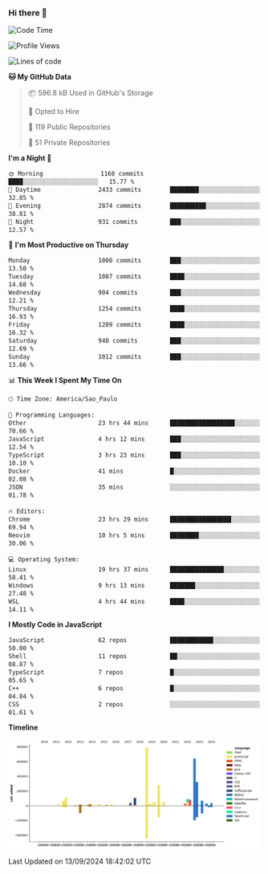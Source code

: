 ### Hi there 👋

<!--START_SECTION:waka-->
![Code Time](http://img.shields.io/badge/Code%20Time-6%2C416%20hrs%2035%20mins-blue)

![Profile Views](http://img.shields.io/badge/Profile%20Views-0-blue)

![Lines of code](https://img.shields.io/badge/From%20Hello%20World%20I%27ve%20Written-3.0%20million%20lines%20of%20code-blue)

**🐱 My GitHub Data** 

> 📦 596.8 kB Used in GitHub's Storage 
 > 
> 💼 Opted to Hire
 > 
> 📜 119 Public Repositories 
 > 
> 🔑 51 Private Repositories 
 > 
**I'm a Night 🦉** 

```text
🌞 Morning                1168 commits        ████░░░░░░░░░░░░░░░░░░░░░   15.77 % 
🌆 Daytime                2433 commits        ████████░░░░░░░░░░░░░░░░░   32.85 % 
🌃 Evening                2874 commits        ██████████░░░░░░░░░░░░░░░   38.81 % 
🌙 Night                  931 commits         ███░░░░░░░░░░░░░░░░░░░░░░   12.57 % 
```
📅 **I'm Most Productive on Thursday** 

```text
Monday                   1000 commits        ███░░░░░░░░░░░░░░░░░░░░░░   13.50 % 
Tuesday                  1087 commits        ████░░░░░░░░░░░░░░░░░░░░░   14.68 % 
Wednesday                904 commits         ███░░░░░░░░░░░░░░░░░░░░░░   12.21 % 
Thursday                 1254 commits        ████░░░░░░░░░░░░░░░░░░░░░   16.93 % 
Friday                   1209 commits        ████░░░░░░░░░░░░░░░░░░░░░   16.32 % 
Saturday                 940 commits         ███░░░░░░░░░░░░░░░░░░░░░░   12.69 % 
Sunday                   1012 commits        ███░░░░░░░░░░░░░░░░░░░░░░   13.66 % 
```


📊 **This Week I Spent My Time On** 

```text
🕑︎ Time Zone: America/Sao_Paulo

💬 Programming Languages: 
Other                    23 hrs 44 mins      ██████████████████░░░░░░░   70.66 % 
JavaScript               4 hrs 12 mins       ███░░░░░░░░░░░░░░░░░░░░░░   12.54 % 
TypeScript               3 hrs 23 mins       ███░░░░░░░░░░░░░░░░░░░░░░   10.10 % 
Docker                   41 mins             █░░░░░░░░░░░░░░░░░░░░░░░░   02.08 % 
JSON                     35 mins             ░░░░░░░░░░░░░░░░░░░░░░░░░   01.78 % 

🔥 Editors: 
Chrome                   23 hrs 29 mins      █████████████████░░░░░░░░   69.94 % 
Neovim                   10 hrs 5 mins       ████████░░░░░░░░░░░░░░░░░   30.06 % 

💻 Operating System: 
Linux                    19 hrs 37 mins      ███████████████░░░░░░░░░░   58.41 % 
Windows                  9 hrs 13 mins       ███████░░░░░░░░░░░░░░░░░░   27.48 % 
WSL                      4 hrs 44 mins       ████░░░░░░░░░░░░░░░░░░░░░   14.11 % 
```

**I Mostly Code in JavaScript** 

```text
JavaScript               62 repos            ████████████░░░░░░░░░░░░░   50.00 % 
Shell                    11 repos            ██░░░░░░░░░░░░░░░░░░░░░░░   08.87 % 
TypeScript               7 repos             █░░░░░░░░░░░░░░░░░░░░░░░░   05.65 % 
C++                      6 repos             █░░░░░░░░░░░░░░░░░░░░░░░░   04.84 % 
CSS                      2 repos             ░░░░░░░░░░░░░░░░░░░░░░░░░   01.61 % 
```



**Timeline**

![Lines of Code chart](https://raw.githubusercontent.com/jampow/jampow/master/assets/bar_graph.png)


 Last Updated on 13/09/2024 18:42:02 UTC
<!--END_SECTION:waka-->
